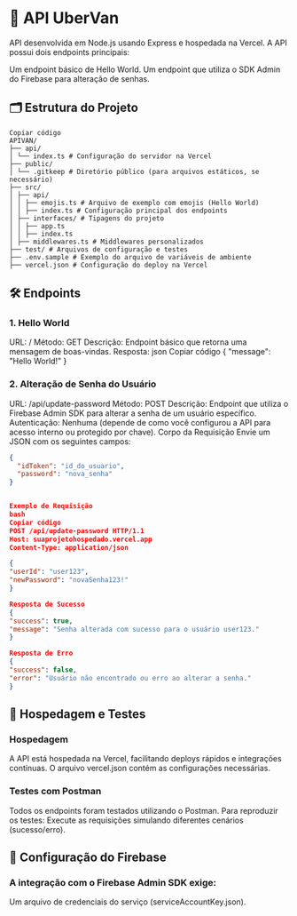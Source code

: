 # 🚀 API UberVan

API desenvolvida em Node.js usando Express e hospedada na Vercel. A API possui dois endpoints principais:

Um endpoint básico de Hello World.
Um endpoint que utiliza o SDK Admin do Firebase para alteração de senhas.

## 🗂️ Estrutura do Projeto

```plaintext
Copiar código
APIVAN/
├── api/
│ └── index.ts # Configuração do servidor na Vercel
├── public/
│ └── .gitkeep # Diretório público (para arquivos estáticos, se necessário)
├── src/
│ ├── api/
│ │ ├── emojis.ts # Arquivo de exemplo com emojis (Hello World)
│ │ ├── index.ts # Configuração principal dos endpoints
│ ├── interfaces/ # Tipagens do projeto
│ │ ├── app.ts
│ │ ├── index.ts
│ ├── middlewares.ts # Middlewares personalizados
├── test/ # Arquivos de configuração e testes
├── .env.sample # Exemplo do arquivo de variáveis de ambiente
├── vercel.json # Configuração do deploy na Vercel
```

## 🛠️ Endpoints

### 1. Hello World

URL: /
Método: GET
Descrição: Endpoint básico que retorna uma mensagem de boas-vindas.
Resposta:
json
Copiar código
{
"message": "Hello World!"
}

### 2. Alteração de Senha do Usuário

URL: /api/update-password
Método: POST
Descrição: Endpoint que utiliza o Firebase Admin SDK para alterar a senha de um usuário específico.
Autenticação: Nenhuma (depende de como você configurou a API para acesso interno ou protegido por chave).
Corpo da Requisição
Envie um JSON com os seguintes campos:

```json
{
  "idToken": "id_do_usuario",
  "password": "nova_senha"
}


Exemplo de Requisição
bash
Copiar código
POST /api/update-password HTTP/1.1
Host: suaprojetohospedado.vercel.app
Content-Type: application/json

{
"userId": "user123",
"newPassword": "novaSenha123!"
}

Resposta de Sucesso
{
"success": true,
"message": "Senha alterada com sucesso para o usuário user123."
}

Resposta de Erro
{
"success": false,
"error": "Usuário não encontrado ou erro ao alterar a senha."
}
```

## 🚀 Hospedagem e Testes

### Hospedagem

A API está hospedada na Vercel, facilitando deploys rápidos e integrações contínuas. O arquivo vercel.json contém as configurações necessárias.

### Testes com Postman

Todos os endpoints foram testados utilizando o Postman.
Para reproduzir os testes:
Execute as requisições simulando diferentes cenários (sucesso/erro).

## 🔧 Configuração do Firebase

### A integração com o Firebase Admin SDK exige:

Um arquivo de credenciais do serviço (serviceAccountKey.json).
